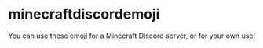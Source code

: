 # minecraftdiscordemoji
You can use these emoji for a Minecraft Discord server, or for your own use!
